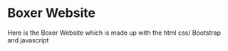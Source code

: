 <h1>Boxer Website </h1>
<p>Here is the Boxer Website which is made up with the html css/ Bootstrap and javascript</p>
